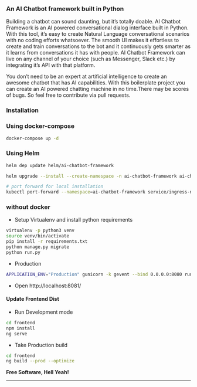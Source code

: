 ### An AI Chatbot framework built in Python

Building a chatbot can sound daunting, but it’s totally doable. AI Chatbot Framework is an AI powered conversational dialog interface built in Python. With this tool, it’s easy to create Natural Language conversational scenarios with no coding efforts whatsoever. The smooth UI makes it effortless to create and train conversations to the bot and it continuously gets smarter as it learns from conversations it has with people. AI Chatbot Framework can live on any channel of your choice (such as Messenger, Slack etc.) by integrating it’s API with that platform.

You don’t need to be an expert at artificial intelligence to create an awesome chatbot that has AI capabilities. With this boilerplate project you can create an AI powered chatting machine in no time.There may be scores of bugs. So feel free to contribute via pull requests.

### Installation

### Using docker-compose

```sh
docker-compose up -d
```

### Using Helm

```sh
helm dep update helm/ai-chatbot-framework

helm upgrade --install --create-namespace -n ai-chatbot-framework ai-chatbot-framework helm/ai-chatbot-framework

# port forward for local installation
kubectl port-forward --namespace=ai-chatbot-framework service/ingress-nginx-controller 8080:80
```

### without docker

- Setup Virtualenv and install python requirements

```sh
virtualenv -p python3 venv
source venv/bin/activate
pip install -r requirements.txt
python manage.py migrate
python run.py
```

- Production

```sh
APPLICATION_ENV="Production" gunicorn -k gevent --bind 0.0.0.0:8080 run:app
```

- Open http://localhost:8081/

#### Update Frontend Dist

- Run Development mode

```sh
cd frontend
npm install
ng serve
```

- Take Production build

```sh
cd frontend
ng build --prod --optimize
```

**Free Software, Hell Yeah!**

<hr></hr>

